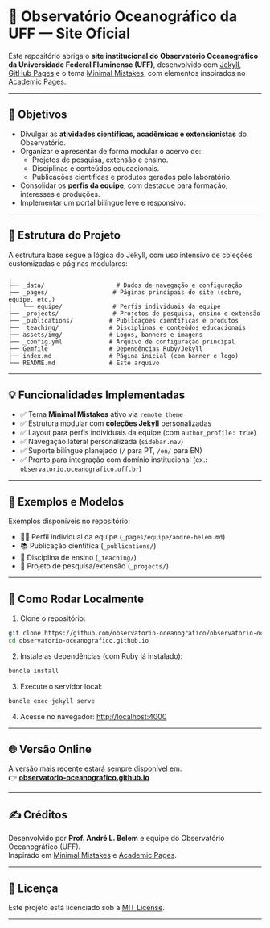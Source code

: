 # 🌊 Observatório Oceanográfico da UFF — Site Oficial

Este repositório abriga o **site institucional do Observatório Oceanográfico da Universidade Federal Fluminense (UFF)**, desenvolvido com [Jekyll](https://jekyllrb.com/), [GitHub Pages](https://pages.github.com/) e o tema [Minimal Mistakes](https://mmistakes.github.io/minimal-mistakes/), com elementos inspirados no [Academic Pages](https://github.com/academicpages/academicpages).

---

## 📌 Objetivos

- Divulgar as **atividades científicas, acadêmicas e extensionistas** do Observatório.
- Organizar e apresentar de forma modular o acervo de:
  - Projetos de pesquisa, extensão e ensino.
  - Disciplinas e conteúdos educacionais.
  - Publicações científicas e produtos gerados pelo laboratório.
- Consolidar os **perfis da equipe**, com destaque para formação, interesses e produções.
- Implementar um portal bilíngue leve e responsivo.

---

## 📁 Estrutura do Projeto

A estrutura base segue a lógica do Jekyll, com uso intensivo de coleções customizadas e páginas modulares:

```
.
├── _data/                    # Dados de navegação e configuração
├── _pages/                  # Páginas principais do site (sobre, equipe, etc.)
│   └── equipe/              # Perfis individuais da equipe
├── _projects/               # Projetos de pesquisa, ensino e extensão
├── _publications/          # Publicações científicas e produtos
├── _teaching/              # Disciplinas e conteúdos educacionais
├── assets/img/             # Logos, banners e imagens
├── _config.yml             # Arquivo de configuração principal
├── Gemfile                 # Dependências Ruby/Jekyll
├── index.md                # Página inicial (com banner e logo)
└── README.md               # Este arquivo
```

---

## 💡 Funcionalidades Implementadas

- ✅ Tema **Minimal Mistakes** ativo via `remote_theme`
- ✅ Estrutura modular com **coleções Jekyll** personalizadas
- ✅ Layout para perfis individuais da equipe (com `author_profile: true`)
- ✅ Navegação lateral personalizada (`sidebar.nav`)
- ✅ Suporte bilíngue planejado (`/` para PT, `/en/` para EN)
- ✅ Pronto para integração com domínio institucional (ex.: `observatorio.oceanografico.uff.br`)

---

## 🧩 Exemplos e Modelos

Exemplos disponíveis no repositório:

- 🧑‍🔬 Perfil individual da equipe (`_pages/equipe/andre-belem.md`)
- 📚 Publicação científica (`_publications/`)
- 📘 Disciplina de ensino (`_teaching/`)
- 🧪 Projeto de pesquisa/extensão (`_projects/`)

---

## 🚀 Como Rodar Localmente

1. Clone o repositório:

```bash
git clone https://github.com/observatorio-oceanografico/observatorio-oceanografico.github.io.git
cd observatorio-oceanografico.github.io
```

2. Instale as dependências (com Ruby já instalado):

```bash
bundle install
```

3. Execute o servidor local:

```bash
bundle exec jekyll serve
```

4. Acesse no navegador: [http://localhost:4000](http://localhost:4000)

---

## 🌐 Versão Online

A versão mais recente estará sempre disponível em:  
👉 **[observatorio-oceanografico.github.io](https://observatorio-oceanografico.github.io)**

---

## ✍️ Créditos

Desenvolvido por **Prof. André L. Belem** e equipe do Observatório Oceanográfico (UFF).  
Inspirado em [Minimal Mistakes](https://mmistakes.github.io/minimal-mistakes/) e [Academic Pages](https://github.com/academicpages/academicpages).

---

## 📄 Licença

Este projeto está licenciado sob a [MIT License](LICENSE).

---
